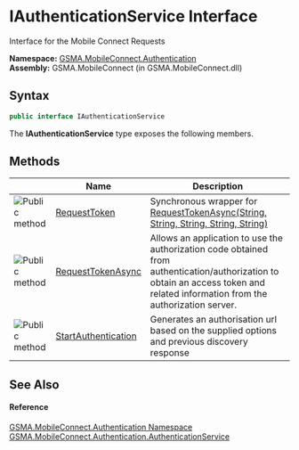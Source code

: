 IAuthenticationService Interface
================================
Interface for the Mobile Connect Requests

**Namespace:** [GSMA.MobileConnect.Authentication][1]  
**Assembly:** GSMA.MobileConnect (in GSMA.MobileConnect.dll)

Syntax
------

```csharp
public interface IAuthenticationService
```

The **IAuthenticationService** type exposes the following members.


Methods
-------

                 | Name                     | Description                                                                                                                                                                     
---------------- | ------------------------ | ------------------------------------------------------------------------------------------------------------------------------------------------------------------------------- 
![Public method] | [RequestToken][2]        | Synchronous wrapper for [RequestTokenAsync(String, String, String, String, String)][3]                                                                                          
![Public method] | [RequestTokenAsync][3]   | Allows an application to use the authorization code obtained from authentication/authorization to obtain an access token and related information from the authorization server. 
![Public method] | [StartAuthentication][4] | Generates an authorisation url based on the supplied options and previous discovery response                                                                                    


See Also
--------

#### Reference
[GSMA.MobileConnect.Authentication Namespace][1]  
[GSMA.MobileConnect.Authentication.AuthenticationService][5]  

[1]: ../README.md
[2]: RequestToken.md
[3]: RequestTokenAsync.md
[4]: StartAuthentication.md
[5]: ../AuthenticationService/README.md
[6]: ../../_icons/Help.png
[Public method]: ../../_icons/pubmethod.gif "Public method"